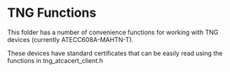 # TNG Functions

This folder has a number of convenience functions for working with TNG devices
(currently ATECC608A-MAHTN-T).

These devices have standard certificates that can be easily read using the
functions in tng_atcacert_client.h